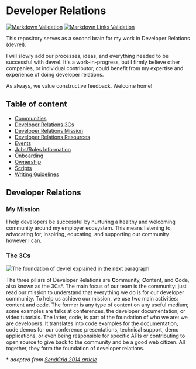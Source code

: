 # Developer Relations

[![Markdown Validation](https://github.com/fharper/devrel/actions/workflows/check-markdown.yml/badge.svg)](https://github.com/fharper/devrel/actions/workflows/check-markdown.yml) [![Markdown Links Validation](https://github.com/fharper/devrel/actions/workflows/check-links.yml/badge.svg)](https://github.com/fharper/devrel/actions/workflows/check-links.yml)

This repository serves as a second brain for my work in Developer Relations (devrel).

I will slowly add our processes, ideas, and everything needed to be successful with devrel. It's a work-in-progress, but I firmly believe other companies, or individual contributor, could benefit from my expertise and experience of doing developer relations.

As always, we value constructive feedback. Welcome home!

## Table of content

- [Communities](communities/README.md)
- [Developer Relations 3Cs](#the-3cs)
- [Developer Relations Mission](#my-mission)
- [Developer Relations Resources](resources/devrel.md)
- [Events](events/README.md)
- [Jobs/Roles Information](jobs/README.md)
- [Onboarding](onboarding/onboarding.md)
- [Ownership](devrel/ownership.md)
- [Scripts](scripts/README.md)
- [Writing Guidelines](content/writing/README.md)

## Developer Relations

### My Mission
I help developers be successful by nurturing a healthy and welcoming community around my employer ecosystem. This means listening to, advocating for, inspiring, educating, and supporting our community however I can.

### The 3Cs

![The foundation of devrel explained in the next paragraph](img/devrel-3Cs.svg)

The three pillars of Developer Relations are **C**ommunity, **C**ontent, and **C**ode, also known as the 3Cs*. The main focus of our team is the community: just read our mission to understand that everything we do is for our developer community. To help us achieve our mission, we use two main activities: content and code. The former is any type of content on any useful medium; some examples are talks at conferences, the developer documentation, or video tutorials. The latter, code, is part of the foundation of who we are: we are developers. It translates into code examples for the documentation, code demos for our conference presentations, technical support, demo applications, or even being responsible for specific APIs or contributing to open source to give back to the community and be a good web citizen. All together, they form the foundation of developer relations.

\* _adapted from [SendGrid 2014 article](https://sendgrid.com/blog/3-cs-developer-relations/)_
